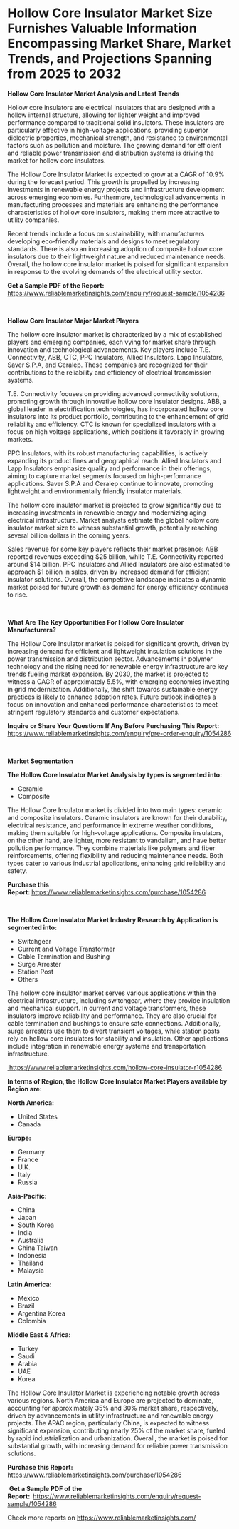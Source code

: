<p><h1>Hollow Core Insulator Market Size Furnishes Valuable Information Encompassing Market Share, Market Trends, and Projections Spanning from 2025 to 2032</h1></p><p><strong>Hollow Core Insulator Market Analysis and Latest Trends</strong></p>
<p><p>Hollow core insulators are electrical insulators that are designed with a hollow internal structure, allowing for lighter weight and improved performance compared to traditional solid insulators. These insulators are particularly effective in high-voltage applications, providing superior dielectric properties, mechanical strength, and resistance to environmental factors such as pollution and moisture. The growing demand for efficient and reliable power transmission and distribution systems is driving the market for hollow core insulators.</p><p>The Hollow Core Insulator Market is expected to grow at a CAGR of 10.9% during the forecast period. This growth is propelled by increasing investments in renewable energy projects and infrastructure development across emerging economies. Furthermore, technological advancements in manufacturing processes and materials are enhancing the performance characteristics of hollow core insulators, making them more attractive to utility companies. </p><p>Recent trends include a focus on sustainability, with manufacturers developing eco-friendly materials and designs to meet regulatory standards. There is also an increasing adoption of composite hollow core insulators due to their lightweight nature and reduced maintenance needs. Overall, the hollow core insulator market is poised for significant expansion in response to the evolving demands of the electrical utility sector.</p></p>
<p><strong>Get a Sample PDF of the Report:&nbsp;</strong> <a href="https://www.reliablemarketinsights.com/enquiry/request-sample/1054286?utm_campaign=2110&utm_medium=2&utm_source=Github&utm_content=ia&utm_term=13022025&utm_id=hollow-core-insulator">https://www.reliablemarketinsights.com/enquiry/request-sample/1054286</a></p>
<p>&nbsp;</p>
<p><strong>Hollow Core Insulator Major Market Players</strong></p>
<p><p>The hollow core insulator market is characterized by a mix of established players and emerging companies, each vying for market share through innovation and technological advancements. Key players include T.E. Connectivity, ABB, CTC, PPC Insulators, Allied Insulators, Lapp Insulators, Saver S.P.A, and Ceralep. These companies are recognized for their contributions to the reliability and efficiency of electrical transmission systems.</p><p>T.E. Connectivity focuses on providing advanced connectivity solutions, promoting growth through innovative hollow core insulator designs. ABB, a global leader in electrification technologies, has incorporated hollow core insulators into its product portfolio, contributing to the enhancement of grid reliability and efficiency. CTC is known for specialized insulators with a focus on high voltage applications, which positions it favorably in growing markets.</p><p>PPC Insulators, with its robust manufacturing capabilities, is actively expanding its product lines and geographical reach. Allied Insulators and Lapp Insulators emphasize quality and performance in their offerings, aiming to capture market segments focused on high-performance applications. Saver S.P.A and Ceralep continue to innovate, promoting lightweight and environmentally friendly insulator materials.</p><p>The hollow core insulator market is projected to grow significantly due to increasing investments in renewable energy and modernizing aging electrical infrastructure. Market analysts estimate the global hollow core insulator market size to witness substantial growth, potentially reaching several billion dollars in the coming years.</p><p>Sales revenue for some key players reflects their market presence: ABB reported revenues exceeding $25 billion, while T.E. Connectivity reported around $14 billion. PPC Insulators and Allied Insulators are also estimated to approach $1 billion in sales, driven by increased demand for efficient insulator solutions. Overall, the competitive landscape indicates a dynamic market poised for future growth as demand for energy efficiency continues to rise.</p></p>
<p>&nbsp;</p>
<p><strong>What Are The Key Opportunities For Hollow Core Insulator Manufacturers?</strong></p>
<p><p>The Hollow Core Insulator market is poised for significant growth, driven by increasing demand for efficient and lightweight insulation solutions in the power transmission and distribution sector. Advancements in polymer technology and the rising need for renewable energy infrastructure are key trends fueling market expansion. By 2030, the market is projected to witness a CAGR of approximately 5.5%, with emerging economies investing in grid modernization. Additionally, the shift towards sustainable energy practices is likely to enhance adoption rates. Future outlook indicates a focus on innovation and enhanced performance characteristics to meet stringent regulatory standards and customer expectations.</p></p>
<p><strong>Inquire or Share Your Questions If Any Before Purchasing This Report:</strong> <a href="https://www.reliablemarketinsights.com/enquiry/pre-order-enquiry/1054286?utm_campaign=2110&utm_medium=2&utm_source=Github&utm_content=ia&utm_term=13022025&utm_id=hollow-core-insulator">https://www.reliablemarketinsights.com/enquiry/pre-order-enquiry/1054286</a></p>
<p>&nbsp;</p>
<p><strong>Market Segmentation</strong></p>
<p><strong>The Hollow Core Insulator Market Analysis by types is segmented into:</strong></p>
<p><ul><li>Ceramic</li><li>Composite</li></ul></p>
<p><p>The Hollow Core Insulator market is divided into two main types: ceramic and composite insulators. Ceramic insulators are known for their durability, electrical resistance, and performance in extreme weather conditions, making them suitable for high-voltage applications. Composite insulators, on the other hand, are lighter, more resistant to vandalism, and have better pollution performance. They combine materials like polymers and fiber reinforcements, offering flexibility and reducing maintenance needs. Both types cater to various industrial applications, enhancing grid reliability and safety.</p></p>
<p><strong>Purchase this Report:&nbsp;</strong><a href="https://www.reliablemarketinsights.com/purchase/1054286?utm_campaign=2110&utm_medium=2&utm_source=Github&utm_content=ia&utm_term=13022025&utm_id=hollow-core-insulator">https://www.reliablemarketinsights.com/purchase/1054286</a></p>
<p>&nbsp;</p>
<p><strong>The Hollow Core Insulator Market Industry Research by Application is segmented into:</strong></p>
<p><ul><li>Switchgear</li><li>Current and Voltage Transformer</li><li>Cable Termination and Bushing</li><li>Surge Arrester</li><li>Station Post</li><li>Others</li></ul></p>
<p><p>The hollow core insulator market serves various applications within the electrical infrastructure, including switchgear, where they provide insulation and mechanical support. In current and voltage transformers, these insulators improve reliability and performance. They are also crucial for cable termination and bushings to ensure safe connections. Additionally, surge arresters use them to divert transient voltages, while station posts rely on hollow core insulators for stability and insulation. Other applications include integration in renewable energy systems and transportation infrastructure.</p></p>
<p><a href="https://www.reliablemarketinsights.com/hollow-core-insulator-r1054286?utm_campaign=2110&utm_medium=2&utm_source=Github&utm_content=ia&utm_term=13022025&utm_id=hollow-core-insulator">&nbsp;https://www.reliablemarketinsights.com/hollow-core-insulator-r1054286</a></p>
<p><strong>In terms of Region, the Hollow Core Insulator Market Players available by Region are:</strong></p>
<p>
    <p> <strong> North America: </strong>
        <ul>
            <li>United States</li>
            <li>Canada</li>
        </ul>
        </p> 
    <p> <strong> Europe: </strong>
        <ul>
            <li>Germany</li>
            <li>France</li>
            <li>U.K.</li>
            <li>Italy</li>
            <li>Russia</li>
        </ul>
        </p> 
    <p> <strong> Asia-Pacific: </strong>
        <ul>
            <li>China</li>
            <li>Japan</li>
            <li>South Korea</li>
            <li>India</li>
            <li>Australia</li>
            <li>China Taiwan</li>
            <li>Indonesia</li>
            <li>Thailand</li>
            <li>Malaysia</li>
        </ul>
        </p> 
    <p> <strong> Latin America: </strong>
        <ul>
            <li>Mexico</li>
            <li>Brazil</li>
            <li>Argentina Korea</li>
            <li>Colombia</li>
        </ul>
        </p> 
    <p> <strong> Middle East & Africa: </strong>
        <ul>
            <li>Turkey</li>
            <li>Saudi</li>
            <li>Arabia</li>
            <li>UAE</li>
            <li>Korea</li>
        </ul>
    </p>
    </p>
<p><p>The Hollow Core Insulator Market is experiencing notable growth across various regions. North America and Europe are projected to dominate, accounting for approximately 35% and 30% market share, respectively, driven by advancements in utility infrastructure and renewable energy projects. The APAC region, particularly China, is expected to witness significant expansion, contributing nearly 25% of the market share, fueled by rapid industrialization and urbanization. Overall, the market is poised for substantial growth, with increasing demand for reliable power transmission solutions.</p></p>
<p><strong>Purchase this Report: </strong><a href="https://www.reliablemarketinsights.com/purchase/1054286?utm_campaign=2110&utm_medium=2&utm_source=Github&utm_content=ia&utm_term=13022025&utm_id=hollow-core-insulator">https://www.reliablemarketinsights.com/purchase/1054286</a></p>
<p>&nbsp;<strong>Get a Sample PDF of the Report:&nbsp;&nbsp;</strong><a href="https://www.reliablemarketinsights.com/enquiry/request-sample/1054286?utm_campaign=2110&utm_medium=2&utm_source=Github&utm_content=ia&utm_term=13022025&utm_id=hollow-core-insulator">https://www.reliablemarketinsights.com/enquiry/request-sample/1054286</a></p>
<p><strong></strong></p>
<p>Check more reports on <a href="https://www.reliablemarketinsights.com/?utm_campaign=2110&utm_medium=2&utm_source=Github&utm_content=ia&utm_term=13022025&utm_id=hollow-core-insulator">https://www.reliablemarketinsights.com/</a></p>